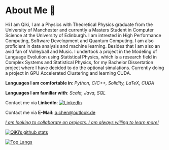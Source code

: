 # About Me :wave:

Hi I am Qiki, I am a Physics with Theoretical Physics graduate from the University of Manchester and currently a Masters Student in Computer Science at the University of Edinburgh. I am intrested in High Performance Computing, Software Development and Quantum Computing. I am also proficient in data analysis and machine learning. Besides that I am also an avid fan of Volleyball and Music. I undertook a project in the Modeling of Language Evolution using Statistical Physics, which is a research field in Complex Systems and Statistical Physics, for my Bachelor Dissertation project where I have decided to do the optional simulations. Currently doing a project in GPU Accelerated Clustering and learning CUDA.

**Languages I am comfortable in**: *Python, C/C++, Solidity, LaTeX, CUDA*

**Languages I am familiar with**: *Scala, Java, SQL*

Contact me via **LinkedIn**: [![LinkedIn](https://img.shields.io/badge/LinkedIn-0077B5?style=for-the-badge&logo=linkedin&logoColor=white)](https://www.linkedin.com/in/qnchen/) 

Contact me via **E-Mail**: q.chen@outlook.de

<u> *I am looking to collaborate on projects. I am always willing to learn more!* </u>


[![QiKi’s github stats](https://github-readme-stats.vercel.app/api?username=qikichen)](https://github.com/qikichen)

[![Top Langs](https://github-readme-stats.vercel.app/api/top-langs/?username=qikichen&layout=compact)](https://github.com/qikichen)



